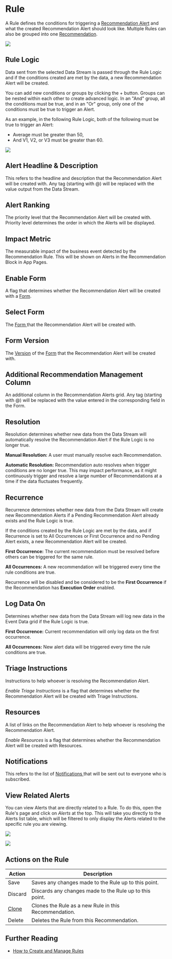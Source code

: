 # Rule

A Rule defines the conditions for triggering a [Recommendation Alert](recommendation-alert.md) and what the created Recommendation Alert should look like. Multiple Rules can also be grouped into one [Recommendation](./).

![](<../../.gitbook/assets/image (20).png>)

## Rule Logic

Data sent from the selected Data Stream is passed through the Rule Logic and if the conditions created are met by the data, a new Recommendation Alert will be created.&#x20;

You can add new conditions or groups by clicking the + button. Groups can be nested within each other to create advanced logic. In an "And" group, all the conditions must be true, and in an "Or" group, only one of the conditions must be true to trigger an Alert.

As an example, in the following Rule Logic, both of the following must be true to trigger an Alert:

* Average must be greater than 50,
* And V1, V2, or V3 must be greater than 60.

![](<../../.gitbook/assets/image (309).png>)

## Alert Headline & Description

This refers to the headline and description that the Recommendation Alert will be created with. Any tag (starting with @) will be replaced with the value output from the Data Stream.

## Alert Ranking

The priority level that the Recommendation Alert will be created with. Priority level determines the order in which the Alerts will be displayed.

## Impact Metric

The measurable impact of the business event detected by the Recommendation Rule. This will be shown on Alerts in the Recommendation Block in App Pages. &#x20;

## Enable Form

A flag that determines whether the Recommendation Alert will be created with a [Form](form.md).

## Select Form

The [Form ](form.md)that the Recommendation Alert will be created with.

## Form Version

The [Version](../version.md) of the [Form](form.md) that the Recommendation Alert will be created with.

## Additional Recommendation Management Column

An additional column in the Recommendation Alerts grid. Any tag (starting with @) will be replaced with the value entered in the corresponding field in the Form.

## Resolution

Resolution determines whether new data from the Data Stream will automatically resolve the Recommendation Alert if the Rule Logic is no longer true.&#x20;

**Manual Resolution:** A user must manually resolve each Recommendation.&#x20;

**Automatic Resolution:** Recommendation auto resolves when trigger conditions are no longer true. This may impact performance, as it might continuously trigger and resolve a large number of Recommendations at a time if the data fluctuates frequently.

## Recurrence

Recurrence determines whether new data from the Data Stream will create new Recommendation Alerts if a Pending Recommendation Alert already exists and the Rule Logic is true.

If the conditions created by the Rule Logic are met by the data, and if Recurrence is set to All Occurrences or First Occurrence and no Pending Alert exists, a new Recommendation Alert will be created.&#x20;

**First Occurrence:** The current recommendation must be resolved before others can be triggered for the same rule.

**All Occurrences:** A new recommendation will be triggered every time the rule conditions are true.

Recurrence will be disabled and be considered to be the **First Occurrence** if the Recommendation has **Execution Order** enabled.

## Log Data On

Determines whether new data from the Data Stream will log new data in the Event Data grid if the Rule Logic is true.

**First Occurrence:** Current recommendation will only log data on the first occurrence.

**All Occurrences:** New alert data will be triggered every time the rule conditions are true.

## Triage Instructions

Instructions to help whoever is resolving the Recommendation Alert.

_Enable Triage Instructions_ is a flag that determines whether the Recommendation Alert will be created with Triage Instructions.

## Resources

A list of links on the Recommendation Alert to help whoever is resolving the Recommendation Alert.

_Enable Resources_ is a flag that determines whether the Recommendation Alert will be created with Resources.

## Notifications

This refers to the list of [Notifications ](notification.md)that will be sent out to everyone who is subscribed.

## View Related Alerts

You can view Alerts that are directly related to a Rule. To do this, open the Rule's page and click on _Alerts_ at the top. This will take you directly to the Alerts list table, which will be filtered to only display the Alerts related to the specific rule you are viewing.

![](<../../.gitbook/assets/image (111).png>)

![](<../../.gitbook/assets/image (1559).png>)

## Actions on the Rule

| **Action**                                        | **Description**                                         |
| ------------------------------------------------- | ------------------------------------------------------- |
| Save                                              | Saves any changes made to the Rule up to this point.    |
| Discard                                           | Discards any changes made to the Rule up to this point. |
| [Clone](../../how-tos/import-export-and-clone.md) | Clones the Rule as a new Rule in this Recommendation.   |
| Delete                                            | Deletes the Rule from this Recommendation.              |

## Further Reading

* [How to Create and Manage Rules](../../how-tos/recommendations/create-rules.md)
